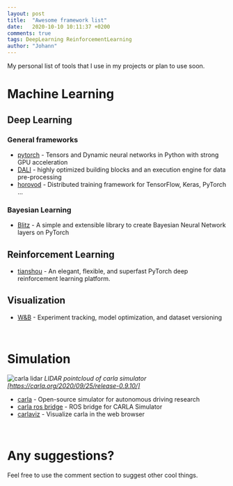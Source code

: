 ```yaml
---
layout: post
title:  "Awesome framework list"
date:   2020-10-10 10:11:37 +0200
comments: true
tags: DeepLearning ReinforcementLearning
author: "Johann"
---
```


My personal list of tools that I use in my projects or plan to use soon. 

# Machine Learning
<!-- ![segmentation](https://sthalles.github.io/assets/deep_segmentation_network/semantic_segmentation.jpg)
*https://sthalles.github.io/deep_segmentation_network/* -->

## Deep Learning

### General frameworks
 - [pytorch](https://github.com/pytorch/pytorch) - Tensors and Dynamic neural networks in Python with strong GPU acceleration
 - [DALI](https://github.com/NVIDIA/DALI) - highly optimized building blocks and an execution engine for data pre-processing
 - [horovod](https://github.com/horovod/horovod) - Distributed training framework for TensorFlow, Keras, PyTorch ...

### Bayesian Learning
 - [Blitz](https://github.com/piEsposito/blitz-bayesian-deep-learning) - A simple and extensible library to create Bayesian Neural Network layers on PyTorch


## Reinforcement Learning
 - [tianshou](https://github.com/thu-ml/tianshou) - An elegant, flexible, and superfast PyTorch deep reinforcement learning platform.


## Visualization
 - [W&B](https://www.wandb.com/) - Experiment tracking, model optimization, and dataset versioning

<br>

# Simulation
![carla lidar](https://carla.org/img/posts/2020-31-07/lidar_old.gif)
*LIDAR pointcloud of carla simulator [https://carla.org/2020/09/25/release-0.9.10/]*


 - [carla](https://github.com/carla-simulator/carla) - Open-source simulator for autonomous driving research
 - [carla ros bridge](https://github.com/carla-simulator/ros-bridge) - ROS bridge for CARLA Simulator
 - [carlaviz](https://github.com/carla-simulator/carlaviz) - Visualize carla in the web browser

<br>

# Any suggestions?
Feel free to use the comment section to suggest other cool things.